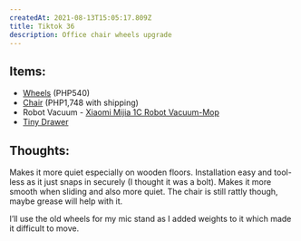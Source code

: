 ```yaml
---
createdAt: 2021-08-13T15:05:17.809Z
title: Tiktok 36
description: Office chair wheels upgrade
---
```

## Items:[](https://shopee.ph/Replacement-HEAVY-DUTY-Office-Computer-Gaming-Chair-Caster-rollerblade-style-3-inch-Castor-wheel-5pc-i.236384746.8777080224)

* [Wheels](https://c.lazada.com.ph/t/c.0rSHdZ?url=https%3A%2F%2Fwww.lazada.com.ph%2Fproducts%2F5pcs-office-chair-caster-wheels-3-inch-swivel-rubber-caster-wheels-replacement-soft-safe-rollers-furniture-hardware-i2149621160-s9593432795.html&sub_aff_id=site&sub_id1=tiktok) (PHP540)
* [Chair](https://shopee.ph/Office-Chair-Adjustable-Height-360-Rotat-Mesh-Comfortable-and-Breathable-Home-Office-Furniture-Back-i.134940893.3311639472) (PHP1,748 with shipping)
* Robot Vacuum - [Xiaomi Mijia 1C Robot Vacuum-Mop](https://shopee.ph/product/15287380/7243430366?smtt=0.89058394-1626265240.9)
* [Tiny Drawer](https://shopee.ph/product/52480349/4891265160?smtt=0.89058394-1628292571.9)

## Thoughts:

Makes it more quiet especially on wooden floors. Installation easy and tool-less as it just snaps in securely (I thought it was a bolt). Makes it more smooth when sliding and also more quiet. The chair is still rattly though, maybe grease will help with it. 

I’ll use the old wheels for my mic stand as I added weights to it which made it difficult to move.